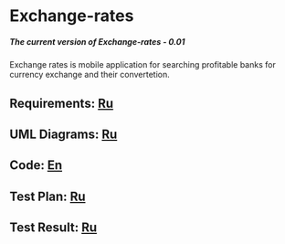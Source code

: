 # Exchange-rates
##### The current version of Exchange-rates - 0.01
Exchange rates is mobile application for searching profitable banks for currency exchange and their сonvertetion.

## Requirements: [Ru](https://github.com/Shvingelskiy/Exchange-rates/blob/master/Documents/Project%20Documentation/SRS.md)

## UML Diagrams: [Ru](https://github.com/Shvingelskiy/Exchange-rates/blob/master/Documents/Diagrams/README.md)

## Code: [En](https://github.com/Shvingelskiy/Exchange-rates/blob/master/src/app/src/main/java/com/example/user/myfirstsapplication)

## Test Plan: [Ru](https://github.com/Shvingelskiy/Exchange-rates/blob/master/Documents/TestPlan/TestPlan.md)

## Test Result: [Ru](https://github.com/Shvingelskiy/Exchange-rates/blob/master/Documents/TestResult/TestResults.md)


